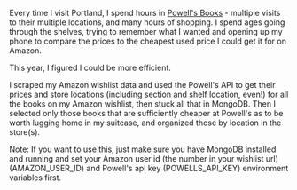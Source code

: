 Every time I visit Portland, I spend hours in [Powell's Books](powells.com) - multiple visits to their multiple locations, and many hours of shopping. I spend ages going through the shelves, trying to remember what I wanted and opening up my phone to compare the prices to the cheapest used price I could get it for on Amazon.

This year, I figured I could be more efficient.

I scraped my Amazon wishlist data and used the Powell's API to get their prices and store locations (including section and shelf location, even!) for all the books on my Amazon wishlist, then stuck all that in MongoDB. Then I selected only those books that are sufficiently cheaper at Powell's as to be worth lugging home in my suitcase, and organized those by location in the store(s).

Note: If you want to use this, just make sure you have MongoDB installed and running and set your Amazon user id (the number in your wishlist url) (AMAZON_USER_ID) and Powell's api key (POWELLS_API_KEY) environment variables first.